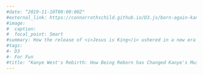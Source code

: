 ```yaml
---
#date: “2019-11-10T00:00:00Z"
#external_link: https://connorrothschild.github.io/D3.js/born-again-kanye/
#image:
#  caption:
#  focal_point: Smart
#summary: How the release of <i>Jesus is King</i> ushered in a new era in Kanye West’s discography.
#tags:
#- D3
#- For Fun
#title: "Kanye West's Rebirth: How Being Reborn has Changed Kanye's Music"
---
```

